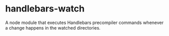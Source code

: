 handlebars-watch
================

A node module that executes Handlebars precompiler commands whenever a change happens in the watched directories.
